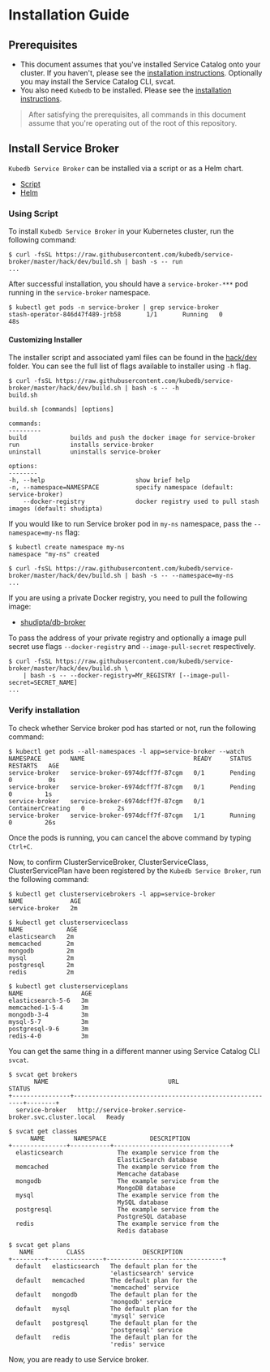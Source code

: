 # Installation Guide

## Prerequisites

- This document assumes that you've installed Service Catalog onto your cluster. If you haven't, please see the [installation instructions](https://github.com/kubernetes-incubator/service-catalog/blob/v0.1.27/docs/install.md). Optionally you may install the Service Catalog CLI, svcat.
- You also need `Kubedb` to be installed. Please see the [installation instructions](https://kubedb.com/docs/0.8.0/setup/install).

> After satisfying the prerequisites, all commands in this document assume that you're operating out of the root of this repository.

## Install Service Broker

`Kubedb Service Broker` can be installed via a script or as a Helm chart.

<ul class="nav nav-tabs" id="installerTab" role="tablist">
  <li class="nav-item">
    <a class="nav-link active" id="script-tab" data-toggle="tab" href="#script" role="tab" aria-controls="script" aria-selected="true">Script</a>
  </li>
  <li class="nav-item">
    <a class="nav-link" id="helm-tab" data-toggle="tab" href="#helm" role="tab" aria-controls="helm" aria-selected="false">Helm</a>
  </li>
</ul>
<div class="tab-content" id="installerTabContent">
  <div class="tab-pane fade show active" id="script" role="tabpanel" aria-labelledby="script-tab">

### Using Script

To install `Kubedb Service Broker` in your Kubernetes cluster, run the following command:

```console
$ curl -fsSL https://raw.githubusercontent.com/kubedb/service-broker/master/hack/dev/build.sh | bash -s -- run
...
```

After successful installation, you should have a `service-broker-***` pod running in the `service-broker` namespace.

```console
$ kubectl get pods -n service-broker | grep service-broker
stash-operator-846d47f489-jrb58       1/1       Running   0          48s
```

#### Customizing Installer

The installer script and associated yaml files can be found in the [hack/dev](https://github.com/kubedb/service-broker/tree/master/hack/dev) folder. You can see the full list of flags available to installer using `-h` flag.

```console
$ curl -fsSL https://raw.githubusercontent.com/kubedb/service-broker/master/hack/dev/build.sh | bash -s -- -h
build.sh

build.sh [commands] [options]

commands:
---------
build            builds and push the docker image for service-broker
run              installs service-broker
uninstall        uninstalls service-broker

options:
--------
-h, --help                         show brief help
-n, --namespace=NAMESPACE          specify namespace (default: service-broker)
    --docker-registry              docker registry used to pull stash images (default: shudipta)
```

If you would like to run Service broker pod in `my-ns` namespace, pass the `--namespace=my-ns` flag:

```console
$ kubectl create namespace my-ns
namespace "my-ns" created

$ curl -fsSL https://raw.githubusercontent.com/kubedb/service-broker/master/hack/dev/build.sh | bash -s -- --namespace=my-ns
...
```

If you are using a private Docker registry, you need to pull the following image:

- [shudipta/db-broker](https://hub.docker.com/r/shudipta/db-broker/)

To pass the address of your private registry and optionally a image pull secret use flags `--docker-registry` and `--image-pull-secret` respectively.

```console
$ curl -fsSL https://raw.githubusercontent.com/kubedb/service-broker/master/hack/dev/build.sh \
    | bash -s -- --docker-registry=MY_REGISTRY [--image-pull-secret=SECRET_NAME]
...
```

### Verify installation

To check whether Service broker pod has started or not, run the following command:

```console
$ kubectl get pods --all-namespaces -l app=service-broker --watch
NAMESPACE        NAME                              READY     STATUS    RESTARTS   AGE
service-broker   service-broker-6974dcff7f-87cgm   0/1       Pending   0          0s
service-broker   service-broker-6974dcff7f-87cgm   0/1       Pending   0         1s
service-broker   service-broker-6974dcff7f-87cgm   0/1       ContainerCreating   0         2s
service-broker   service-broker-6974dcff7f-87cgm   1/1       Running   0         26s
```

Once the pods is running, you can cancel the above command by typing `Ctrl+C`.

Now, to confirm ClusterServiceBroker, ClusterServiceClass, ClusterServicePlan have been registered by the `Kubedb Service Broker`, run the following command:

```console
$ kubectl get clusterservicebrokers -l app=service-broker
NAME             AGE
service-broker   2m

$ kubectl get clusterserviceclass
NAME            AGE
elasticsearch   2m
memcached       2m
mongodb         2m
mysql           2m
postgresql      2m
redis           2m

$ kubectl get clusterserviceplans
NAME                AGE
elasticsearch-5-6   3m
memcached-1-5-4     3m
mongodb-3-4         3m
mysql-5-7           3m
postgresql-9-6      3m
redis-4-0           3m
```

You can get the same thing in a different manner using Service Catalog CLI `svcat`.

```console
$ svcat get brokers
       NAME                                 URL                             STATUS  
+----------------+--------------------------------------------------------+--------+
  service-broker   http://service-broker.service-broker.svc.cluster.local   Ready

$ svcat get classes
      NAME        NAMESPACE            DESCRIPTION
+---------------+-----------+--------------------------------+
  elasticsearch               The example service from the
                              ElasticSearch database
  memcached                   The example service from the
                              Memcache database
  mongodb                     The example service from the
                              MongoDB database
  mysql                       The example service from the
                              MySQL database
  postgresql                  The example service from the
                              PostgreSQL database
  redis                       The example service from the
                              Redis database

$ svcat get plans
   NAME         CLASS                DESCRIPTION
+---------+---------------+--------------------------------+
  default   elasticsearch   The default plan for the
                            'elasticsearch' service
  default   memcached       The default plan for the
                            'memcached' service
  default   mongodb         The default plan for the
                            'mongodb' service
  default   mysql           The default plan for the
                            'mysql' service
  default   postgresql      The default plan for the
                            'postgresql' service
  default   redis           The default plan for the
                            'redis' service
```

Now, you are ready to use Service broker.